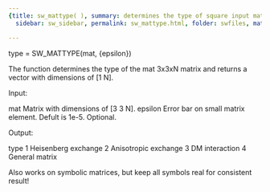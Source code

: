 ```yaml
---
{title: sw_mattype( ), summary: determines the type of square input matrix, keywords: sample,
  sidebar: sw_sidebar, permalink: sw_mattype.html, folder: swfiles, mathjax: 'true'}

---
```

 
type = SW_MATTYPE(mat, {epsilon})
 
The function determines the type of the mat 3x3xN matrix and returns a
vector with dimensions of [1 N].
 
Input:
 
mat       Matrix with dimensions of [3 3 N].
epsilon   Error bar on small matrix element. Defult is 1e-5.
          Optional.
 
Output:
 
type      1   Heisenberg exchange
          2   Anisotropic exchange
          3   DM interaction
          4   General matrix
 
Also works on symbolic matrices, but keep all symbols real for consistent
result!
 

